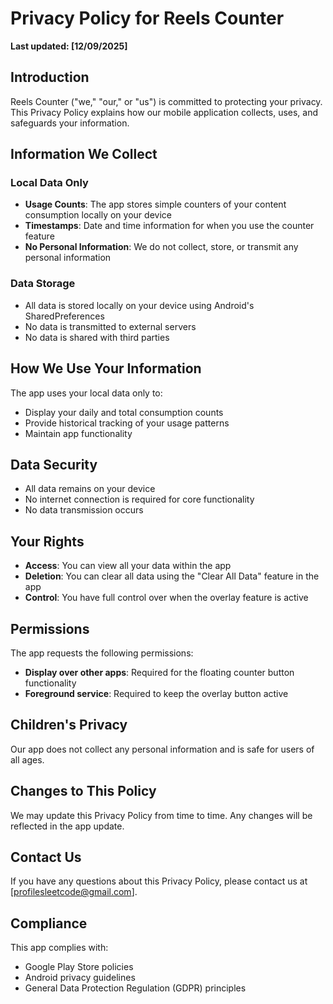 # Privacy Policy for Reels Counter

**Last updated: [12/09/2025]**

## Introduction

Reels Counter ("we," "our," or "us") is committed to protecting your privacy. This Privacy Policy explains how our mobile application collects, uses, and safeguards your information.

## Information We Collect

### Local Data Only
- **Usage Counts**: The app stores simple counters of your content consumption locally on your device
- **Timestamps**: Date and time information for when you use the counter feature
- **No Personal Information**: We do not collect, store, or transmit any personal information

### Data Storage
- All data is stored locally on your device using Android's SharedPreferences
- No data is transmitted to external servers
- No data is shared with third parties

## How We Use Your Information

The app uses your local data only to:
- Display your daily and total consumption counts
- Provide historical tracking of your usage patterns
- Maintain app functionality

## Data Security

- All data remains on your device
- No internet connection is required for core functionality
- No data transmission occurs

## Your Rights

- **Access**: You can view all your data within the app
- **Deletion**: You can clear all data using the "Clear All Data" feature in the app
- **Control**: You have full control over when the overlay feature is active

## Permissions

The app requests the following permissions:
- **Display over other apps**: Required for the floating counter button functionality
- **Foreground service**: Required to keep the overlay button active

## Children's Privacy

Our app does not collect any personal information and is safe for users of all ages.

## Changes to This Policy

We may update this Privacy Policy from time to time. Any changes will be reflected in the app update.

## Contact Us

If you have any questions about this Privacy Policy, please contact us at [profilesleetcode@gmail.com].

## Compliance

This app complies with:
- Google Play Store policies
- Android privacy guidelines
- General Data Protection Regulation (GDPR) principles
